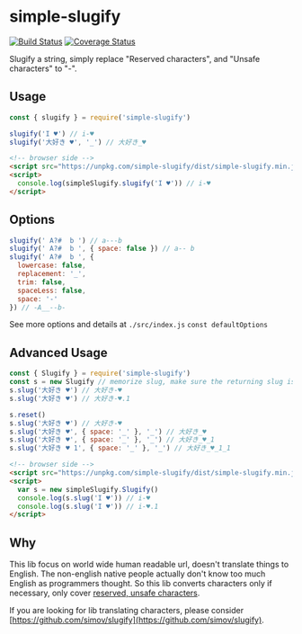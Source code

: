# simple-slugify

[![Build Status](https://travis-ci.org/up9cloud/simple-slugify.svg?branch=master)](https://travis-ci.org/up9cloud/simple-slugify)
[![Coverage Status](https://coveralls.io/repos/github/up9cloud/simple-slugify/badge.svg?branch=master)](https://coveralls.io/github/up9cloud/simple-slugify?branch=master)

Slugify a string, simply replace "Reserved characters", and "Unsafe characters" to "-".

## Usage

```js
const { slugify } = require('simple-slugify')

slugify('I ♥') // i-♥
slugify('大好き ♥', '_') // 大好き_♥
```

```html
<!-- browser side -->
<script src="https://unpkg.com/simple-slugify/dist/simple-slugify.min.js"></script>
<script>
  console.log(simpleSlugify.slugify('I ♥')) // i-♥
</script>
```

## Options

```js
slugify(' A?#  b ') // a---b
slugify(' A?#  b ', { space: false }) // a-- b
slugify(' A?#  b ', {
  lowercase: false,
  replacement: '_',
  trim: false,
  spaceLess: false,
  space: '-'
}) // -A__--b-
```

See more options and details at `./src/index.js` `const defaultOptions`

## Advanced Usage

```js
const { Slugify } = require('simple-slugify')
const s = new Slugify // memorize slug, make sure the returning slug is unique
s.slug('大好き ♥') // 大好き-♥
s.slug('大好き ♥') // 大好き-♥.1

s.reset()
s.slug('大好き ♥') // 大好き-♥
s.slug('大好き ♥', { space: '_' }, '_') // 大好き_♥
s.slug('大好き ♥', { space: '_' }, '_') // 大好き_♥_1
s.slug('大好き ♥ 1', { space: '_' }, '_') // 大好き_♥_1_1
```

```html
<!-- browser side -->
<script src="https://unpkg.com/simple-slugify/dist/simple-slugify.min.js"></script>
<script>
  var s = new simpleSlugify.Slugify()
  console.log(s.slug('I ♥')) // i-♥
  console.log(s.slug('I ♥')) // i-♥.1
</script>
```

## Why

This lib focus on world wide human readable url, doesn't translate things to English. The non-english native people actually don't know too much English as programmers thought. So this lib converts characters only if necessary, only cover [reserved, unsafe characters](https://perishablepress.com/stop-using-unsafe-characters-in-urls/).

If you are looking for lib translating characters, please consider [https://github.com/simov/slugify](https://github.com/simov/slugify).
